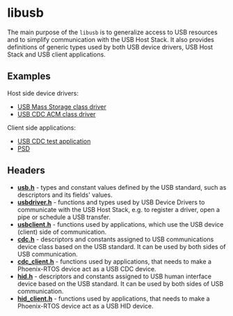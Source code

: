 # libusb

The main purpose of the `libusb` is to generalize access to USB resources and to simplify communication with the USB
Host Stack. It also provides definitions of generic types used by both USB device drivers, USB Host Stack and USB client
applications.

## Examples

Host side device drivers:

* [USB Mass Storage class driver](https://github.com/phoenix-rtos/phoenix-rtos-devices/blob/master/storage/umass/umass.c)
* [USB CDC ACM class driver](https://github.com/phoenix-rtos/phoenix-rtos-devices/blob/master/tty/usbacm/usbacm.c)

Client side applications:

* [USB CDC test application](https://github.com/phoenix-rtos/phoenix-rtos-devices/blob/master/usb/cdc-demo/cdc-demo.c)
* [PSD](https://github.com/phoenix-rtos/phoenix-rtos-utils/tree/master/core/psd)

## Headers

* [**usb.h**](https://github.com/phoenix-rtos/phoenix-rtos-usb/blob/master/libusb/usb.h) - types and constant values
defined by the USB standard, such as descriptors and its fields' values.
* [**usbdriver.h**](https://github.com/phoenix-rtos/phoenix-rtos-usb/blob/master/libusb/usbdriver.h) - functions and
types used by USB Device Drivers to communicate with the USB Host Stack, e.g. to register a driver, open a pipe or
schedule a USB transfer.
* [**usbclient.h**](https://github.com/phoenix-rtos/phoenix-rtos-usb/blob/master/libusb/usbclient.h) - functions used by
applications, which use the USB device (client) side of communication.
* [**cdc.h**](https://github.com/phoenix-rtos/phoenix-rtos-usb/blob/master/libusb/cdc.h) - descriptors and constants
assigned to USB communications device class based on the USB standard. It can be used by both sides of USB
communication.
* [**cdc_client.h**](https://github.com/phoenix-rtos/phoenix-rtos-usb/blob/master/libusb/cdc_client.h) - functions used
by applications, that needs to make a Phoenix-RTOS device act as a USB CDC device.
* [**hid.h**](https://github.com/phoenix-rtos/phoenix-rtos-usb/blob/master/libusb/hid.h) - descriptors and constants
assigned to USB human interface device based on the USB standard. It can be used by both sides of USB communication.
* [**hid_client.h**](https://github.com/phoenix-rtos/phoenix-rtos-usb/blob/master/libusb/hid_client.h) - functions
used by applications, that needs to make a Phoenix-RTOS device act as a USB HID device.
